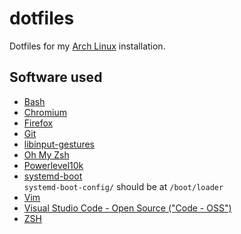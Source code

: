 # dotfiles

Dotfiles for my [Arch Linux](https://www.archlinux.org/) installation.

## Software used

- [Bash](https://www.gnu.org/software/bash/)
- [Chromium](https://www.chromium.org/Home)
- [Firefox](https://www.mozilla.org/en-US/firefox/new/)
- [Git](https://git-scm.com)
- [libinput-gestures](https://github.com/bulletmark/libinput-gestures)
- [Oh My Zsh](https://github.com/ohmyzsh/ohmyzsh)
- [Powerlevel10k](https://github.com/romkatv/powerlevel10k)
- [systemd-boot](https://www.freedesktop.org/wiki/Software/systemd/systemd-boot/)  
  `systemd-boot-config/` should be at `/boot/loader`
- [Vim](https://www.vim.org)
- [Visual Studio Code - Open Source ("Code - OSS")](https://github.com/microsoft/vscode)
- [ZSH](http://zsh.sourceforge.net/)
